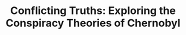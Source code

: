 ---
title:  "Conflicting Truths: Exploring the Conspiracy Theories of Chernobyl"
category: ['pop']
classes: ['embed','iframe','arcgis']
excerpt: "This project examines Chernobyl conspiracy theories and their consequences for how we understand large-scale tragedies. "
description: "The following project aims to analyze Chernobyl conspiracies originating from Soviet Russia, Ukraine, and the United States, in an attempt to trace their origins and explore their deeper consequences for how we understand any instance of large-scale tragedy. This project argues that although conspiracy theories muddle the truth of tragic events, allowing a lack of accountability and making it more difficult to prevent such events from happening again, there is value in analyzing their origins and meanings. Conspiracy theories should not necessarily be considered truthful, however, they can provide insight into the emotional responses victims of tragic events have."
header: 
    # overlay_image: assets/images/damato.jpg
    teaser: assets/images/damato.jpg
contributors:
    - name: Clare D'Amato
      bio: "'23 runs for Swarthmore's Cross Country and Track & Field teams and writes for The Phoenix. In her free time, she enjoys reading about crazy conspiracy theories and baking."
embed:
  type: arcgis
  id: 15TaeH
  url: https://arcg.is/15TaeH
course: 'RUSS043 Chernobyl: Nuclear Naratives and the Environment, Swarthmore College, Spring 2020'
---